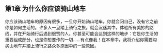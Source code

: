 ## 第1章 为什么你应该骑山地车

你应该骑山地车的原因有很多，一旦你开始骑山地车，你就会问自己，没有它之前你是如何生活的。许多人一旦踏上骑行之旅，就会沉迷其中，体验所有美妙的路线，并在开始骑行后遇到很赞的人。你甚至可能会达到这样的地步：它是你生活的重要组成部分，也是你想要作的一切......有点像我！在本章中，我将介绍你需要购买山地车并踏上骑行之路众多原因中的一些原因。
